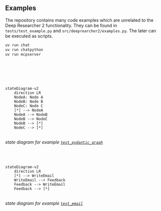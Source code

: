 ## Examples

The repository contains many code examples which are unrelated to the Deep Researcher 2 functionality. They can be found in `tests/test_example.py` and `src/deeprearcher2/examples.py`. The later can be executed as scripts.
```bash
uv run chat
uv run chatpython
uv run mcpserver
```
<br>
<br>
<br>
<br>

``` mermaid
stateDiagram-v2
    direction LR
    NodeA: Node A
    NodeB: Node B
    NodeC: Node C
    [*] --> NodeA 
    NodeA --> NodeB
    NodeB --> NodeC
    NodeB --> [*]
    NodeC --> [*]
```
<br>*state diagram for example [`test_pydantic_graph`](tests/test_example.py#L561)*
<br>
<br>
<br>
<br>

``` mermaid
stateDiagram-v2
    direction LR
    [*] --> WriteEmail
    WriteEmail --> Feedback
    Feedback --> WriteEmail
    Feedback --> [*]
```
<br>*state diagram for example [`test_email`](tests/test_example.py#L637)*
